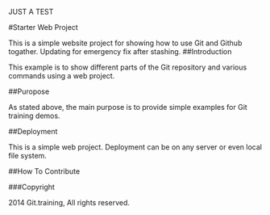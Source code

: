 JUST A TEST

#Starter Web Project

This is a simple website project for showing how to use Git and Github togather. Updating for emergency fix after stashing.
##Introduction

This example is to show different parts of the Git repository and various commands using a web project.

##Puropose

As stated above, the main purpose is to provide simple examples for Git training demos.

##Deployment

This is a simple web project. Deployment can be on any server or even local file system.

##How To Contribute

###Copyright

2014 Git.training, All rights reserved.
